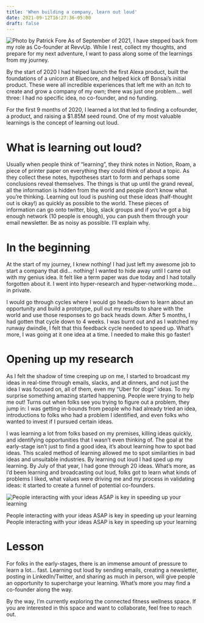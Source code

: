 ```yaml
---
title: 'When building a company, learn out loud'
date: 2021-09-12T16:27:36-05:00
draft: false
---
```


![Photo by Patrick Fore](/img/bullhorn.jpeg 'https://unsplash.com/@patrickian4?utm_source=ghost&utm_medium=referral&utm_campaign=api-credit')
As of September of 2021, I have stepped back from my role as Co-founder at RevvUp. While I rest, collect my thoughts, and prepare for my next adventure, I want to pass along some of the learnings from my journey.

By the start of 2020 I had helped launch the first Alexa product, built the foundations of a unicorn at Bluecore, and helped kick off Bonsai’s initial product. These were all incredible experiences that left me with an itch to create and grow a company of my own; there was just one problem… well three: I had no specific idea, no co-founder, and no funding.

For the first 9 months of 2020, I learned a lot that led to finding a cofounder, a product, and raising a $1.85M seed round. One of my most valuable learnings is the concept of learning out loud.

# What is learning out loud?

Usually when people think of “learning”, they think notes in Notion, Roam, a piece of printer paper on everything they could think of about a topic. As they collect these notes, hypotheses start to form and perhaps some conclusions reveal themselves. The things is that up until the grand reveal, all the information is hidden from the world and people don’t know what you’re thinking. Learning out loud is pushing out these ideas (half-thought out is okay!) as quickly as possible to the world. These pieces of information can go onto twitter, blog, slack groups and if you’ve got a big enough network (10 people is enough), you can push them through your email newsletter. Be as noisy as possible. I’ll explain why.

# In the beginning

At the start of my journey, I knew nothing! I had just left my awesome job to start a company that did… nothing! I wanted to hide away until I came out with my genius idea. It felt like a term paper was due today and I had totally forgotten about it. I went into hyper-research and hyper-networking mode… in private.

I would go through cycles where I would go heads-down to learn about an opportunity and build a prototype, pull out my results to share with the world and use those responses to go back heads down. After 5 months, I had gotten that cycle down to 4 weeks. I was burnt out and as I watched my runway dwindle, I felt that this feedback cycle needed to speed up. What’s more, I was going at it one idea at a time. I needed to make this go faster!

# Opening up my research

As I felt the shadow of time creeping up on me, I started to broadcast my ideas in real-time through emails, slacks, and at dinners, and not just the idea I was focused on, all of them, even my “Uber for dogs” ideas. To my surprise something amazing started happening. People were trying to help me out! Turns out when folks see you trying to figure out a problem, they jump in: I was getting in-bounds from people who had already tried an idea, introductions to folks who had a problem I identified, and even folks who wanted to invest if I pursued certain ideas.

I was learning a lot from folks based on my premises, killing ideas quickly, and identifying opportunities that I wasn’t even thinking of. The goal at the early-stage isn’t just to find a good idea, it’s about learning how to spot bad ideas. This scaled method of learning allowed me to spot similarities in bad ideas and unsuitable industries. By learning out loud I had sped up my learning. By July of that year, I had gone through 20 ideas. What’s more, as I’d been learning and broadcasting out loud, folks got to learn what kinds of problems I liked, what values were driving me and my process in validating ideas: it started to create a funnel of potential co-founders.

![People interacting with your ideas ASAP is key in speeding up your learning](/img/georges-learnings.png)

People interacting with your ideas ASAP is key in speeding up your learning
People interacting with your ideas ASAP is key in speeding up your learning

# Lesson

For folks in the early-stages, there is an immense amount of pressure to learn a lot… fast. Learning out loud by sending emails, creating a newsletter, posting in LinkedIn/Twitter, and sharing as much in person, will give people an opportunity to supercharge your learning. What’s more you may find a co-founder along the way.

By the way, I’m currently exploring the connected fitness wellness space. If you are interested in this space and want to collaborate, feel free to reach out.
